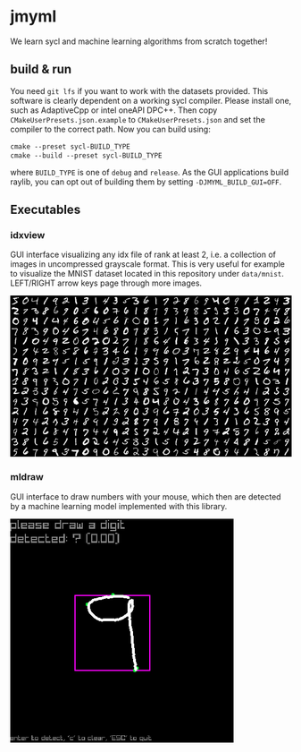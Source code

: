 # jmyml
We learn sycl and machine learning algorithms from scratch together!

## build & run
You need `git lfs` if you want to work with the datasets provided.
This software is clearly dependent on a working sycl compiler.
Please install one, such as AdaptiveCpp or intel oneAPI DPC++.
Then copy `CMakeUserPresets.json.example` to `CMakeUserPresets.json` and set the compiler to the correct path.
Now you can build using:

```
cmake --preset sycl-BUILD_TYPE
cmake --build --preset sycl-BUILD_TYPE
```

where `BUILD_TYPE` is one of `debug` and `release`.
As the GUI applications build raylib, you can opt out of building them by setting `-DJMYML_BUILD_GUI=OFF`.

## Executables
### idxview
GUI interface visualizing any idx file of rank at least 2, i.e. a collection of images in uncompressed grayscale format. This is very useful for example to visualize the MNIST dataset located in this repository under `data/mnist`.
LEFT/RIGHT arrow keys page through more images.

![screenshot of idxview](scrot_idxview.png)

### mldraw
GUI interface to draw numbers with your mouse, which then are detected by a machine learning model implemented with this library.

![screenshot of mldraw](scrot_mldraw.png)

